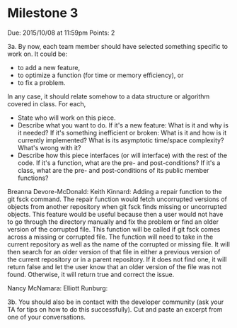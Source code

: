 Milestone 3
===========

Due: 2015/10/08 at 11:59pm
Points: 2

3a. By now, each team member should have selected something specific
to work on. It could be:

- to add a new feature,
- to optimize a function (for time or memory efficiency), or
- to fix a problem.

In any case, it should relate somehow to a data structure or algorithm
covered in class. For each,

- State who will work on this piece.
- Describe what you want to do. If it's a new feature: What is it and
  why is it needed? If it's something inefficient or broken: What is
  it and how is it currently implemented? What is its asymptotic
  time/space complexity? What's wrong with it?
- Describe how this piece interfaces (or will interface) with the rest
  of the code. If it's a function, what are the pre- and
  post-conditions? If it's a class, what are the pre- and
  post-conditions of its public member functions?

Breanna Devore-McDonald:
Keith Kinnard: Adding a repair function to the git fsck command.  The repair function would fetch uncorrupted versions of objects from another repository when git fsck finds missing or uncorrupted objects. This feature would be useful because then a user would not have to go through the directory manually and fix the problem or find an older version of the corrupted file. 
This function will be called if git fsck comes across a missing or corrupted file.  The function will need to take in the current repository as well as the name of the corrupted or missing file. It will then search for an older version of that file in either a previous version of the current repository or in a parent repository.  If it does not find one, it will return false and let the user know that an older version of the file was not found.  Otherwise, it will return true and correct the issue.

Nancy McNamara:
Elliott Runburg:

3b. You should also be in contact with the developer community (ask
your TA for tips on how to do this successfully). Cut and paste an
excerpt from one of your conversations.
